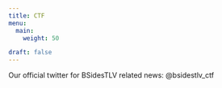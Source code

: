 ```yaml
---
title: CTF
menu:
  main:
    weight: 50

draft: false
---
```


Our official twitter for BSidesTLV related news: @bsidestlv_ctf

